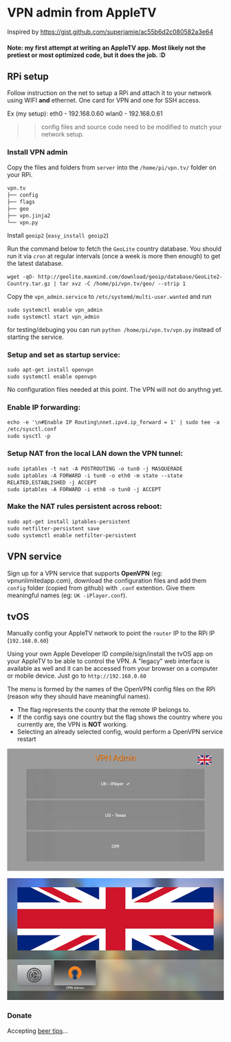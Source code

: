 # VPN admin from AppleTV

Inspired by https://gist.github.com/superjamie/ac55b6d2c080582a3e64


#### Note: my first attempt at writing an AppleTV app. Most likely not the pretiest or most optimized code, but it does the job. :D 


## RPi setup

Follow instruction on the net to setup a RPi and attach it to your network using WIFI **and** ethernet. One card for VPN and one for SSH access.

Ex (my setup): eth0 - 192.168.0.60
 	wlan0 - 192.168.0.61

>> config files and source code need to be modified to match your network setup.

### Install VPN admin

Copy the files and folders from `server` into the `/home/pi/vpn.tv/` folder on your RPi. 

```
vpn.tv
├── config
├── flags
├── geo
├── vpn.jinja2
└── vpn.py
```


Install `geoip2` (`easy_install geoip2`)

Run the command below to fetch the `GeoLite` country database. You should run it via `cron` at regular intervals (once a week is more then enough) to get the latest database.

```
wget -qO- http://geolite.maxmind.com/download/geoip/database/GeoLite2-Country.tar.gz | tar xvz -C /home/pi/vpn.tv/geo/ --strip 1
```

Copy the `vpn_admin.service` to `/etc/systemd/multi-user.wanted` and run 

```
sudo systemctl enable vpn_admin
sudo systemctl start vpn_admin
```

for testing/debuging  you can run `python /home/pi/vpn.tv/vpn.py` instead of starting the service. 


### Setup and set as startup service:

```
sudo apt-get install openvpn
sudo systemctl enable openvpn
```

No configuration files needed at this point. The VPN will not do anythng yet.

### Enable IP forwarding:

```
echo -e '\n#Enable IP Routing\nnet.ipv4.ip_forward = 1' | sudo tee -a /etc/sysctl.conf
sudo sysctl -p
```

### Setup NAT fron the local LAN down the VPN tunnel:

```
sudo iptables -t nat -A POSTROUTING -o tun0 -j MASQUERADE
sudo iptables -A FORWARD -i tun0 -o eth0 -m state --state RELATED,ESTABLISHED -j ACCEPT
sudo iptables -A FORWARD -i eth0 -o tun0 -j ACCEPT
```

### Make the NAT rules persistent across reboot:

```
sudo apt-get install iptables-persistent
sudo netfilter-persistent save
sudo systemctl enable netfilter-persistent
```

## VPN service 

Sign up for a VPN service that supports **OpenVPN** (eg: vpnunlimitedapp.com), download the configuration files and add them `config` folder (copied from github) with `.conf` extention. Give them meaningful names (eg: `UK -iPlayer.conf`).

## tvOS

Manually config your AppleTV network to point the `router` IP to the RPi IP (`192.168.0.60`)

Using your own Apple Developer ID compile/sign/install the tvOS app on your AppleTV to be able to control the VPN. A "legacy" web interface is available as well and it can be accessed from your browser on a computer or mobile device. Just go to `http://192.168.0.60`

The menu is formed by the names of the OpenVPN config files on the RPi (reason why they should have meaningful names). 

- The flag represents the county that the remote IP belongs to. 
- If the config says one country but the flag shows the country where you currently are, the VPN is **NOT** working. 
- Selecting an already selected config, would perform a OpenVPN service restart

![screen](screen.png)

![topshelf](TopShelf.png)




### Donate

Accepting [beer tips](https://paypal.me/ovidiuhossu)...
